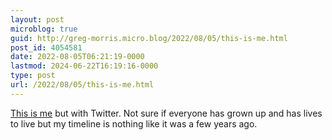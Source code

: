 ```yaml
---
layout: post
microblog: true
guid: http://greg-morris.micro.blog/2022/08/05/this-is-me.html
post_id: 4054581
date: 2022-08-05T06:21:19-0000
lastmod: 2024-06-22T16:19:16-0000
type: post
url: /2022/08/05/this-is-me.html
---
```

[This is me](https://www.rich-text.net/2022/08/03/fb/) but with Twitter. Not sure if everyone has grown up and has lives to live but my timeline is nothing like it was a few years ago.
